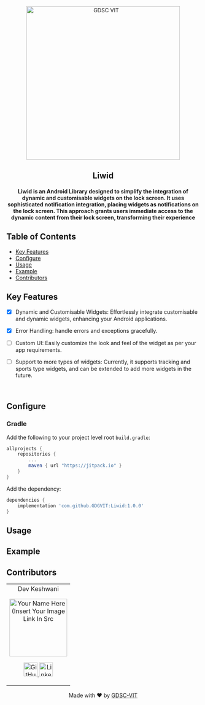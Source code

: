 <p align="center">
<a href="https://dscvit.com">
	<img width="400" src="https://user-images.githubusercontent.com/56252312/159312411-58410727-3933-4224-b43e-4e9b627838a3.png#gh-light-mode-only" alt="GDSC VIT"/>
</a>
	<h2 align="center">Liwid</h2>
	<h4 align="center">Liwid is an Android Library designed to simplify the integration of dynamic and customisable widgets on the lock screen. 
It uses sophisticated notification integration, placing widgets as notifications on the lock screen. 
This approach grants users immediate access to the dynamic content from their lock screen, transforming their experience
</h4>

## Table of Contents
- [Key Features](#key-features)
- [Configure](#configure)
- [Usage](#usage)
- [Example](#example)
- [Contributors](#contributors)

## Key Features
- [x] Dynamic and Customisable Widgets: Effortlessly integrate customisable and dynamic widgets, enhancing your Android applications.
- [x] Error Handling: handle errors and exceptions gracefully.
- [ ] Custom UI: Easily customize the look and feel of the widget as per your app requirements.
- [ ] Support to more types of widgets: Currently, it supports tracking and sports type widgets, and can be extended to add more widgets in the future.

  <br>

## Configure
### Gradle
Add the following to your project level root `build.gradle`:
```gradle
allprojects {
    repositories {
        ...
        maven { url "https://jitpack.io" }
    }
}
```
Add the dependency:
```gradle
dependencies {
    implementation 'com.github.GDGVIT:Liwid:1.0.0'
}
```

## Usage
## Example
## Contributors
<table>
	<tr align="center">
		<td>
		Dev Keshwani
		<p align="center">
			<img src = "https://avatars.githubusercontent.com/u/84137299?s=400&u=706239e377f631a79fc68c59c73370c9503d6b44&v=4" width="150" height="150" alt="Your Name Here (Insert Your Image Link In Src">
		</p>
			<p align="center">
				<a href = "https://github.com/dk-a-dev">
					<img src = "http://www.iconninja.com/files/241/825/211/round-collaboration-social-github-code-circle-network-icon.svg" width="36" height = "36" alt="GitHub"/>
				</a>
				<a href = "https://www.linkedin.com/in/dev-keshwani-38958a21a/">
					<img src = "http://www.iconninja.com/files/863/607/751/network-linkedin-social-connection-circular-circle-media-icon.svg" width="36" height="36" alt="LinkedIn"/>
				</a>
			</p>
		</td>
	</tr>
</table>

<p align="center">
	Made with ❤ by <a href="https://dscvit.com">GDSC-VIT</a>
</p>
